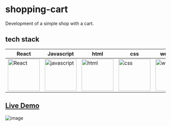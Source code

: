 # shopping-cart
Development of a simple shop with a cart.

## tech stack
React | Javascript | html | css | webpack
----|------|------|------|------
 <img width="100" src="https://upload.wikimedia.org/wikipedia/commons/thumb/4/47/React.svg/1024px-React.svg.png" alt="React"> | <img width="100" src="https://upload.wikimedia.org/wikipedia/commons/thumb/9/99/Unofficial_JavaScript_logo_2.svg/1024px-Unofficial_JavaScript_logo_2.svg.png" alt="javascript"> | <img width="100" src="https://upload.wikimedia.org/wikipedia/commons/thumb/6/61/HTML5_logo_and_wordmark.svg/1024px-HTML5_logo_and_wordmark.svg.png" alt="html"> | <img width="100" src="https://upload.wikimedia.org/wikipedia/commons/thumb/d/d5/CSS3_logo_and_wordmark.svg/800px-CSS3_logo_and_wordmark.svg.png" alt="css"> | <img width="100" src="https://upload.wikimedia.org/wikipedia/commons/thumb/c/c1/Webpack.png/800px-Webpack.png" alt="webpack">
 
## [Live Demo]()
![image](https://github.com/SaToGo1/shopping-cart/assets/85353835/b0f56298-e840-409a-8f18-7a214429983b)
